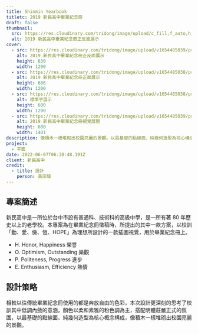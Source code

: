```yaml
---
title: Shinmin Yearbook
titletc: 2019 新民高中畢業紀念冊
draft: false
thumbnail:
  src: https://res.cloudinary.com/tridong/image/upload/c_fill,f_auto,h_630,q_auto,w_1200/v1654485039/project/shinmin-yearbook/00-%E6%96%B0%E6%B0%91%E9%AB%98%E4%B8%AD%E7%95%A2%E6%A5%AD%E7%B4%80%E5%BF%B5%E5%86%8A%E6%AD%A3%E5%8F%8D%E9%9D%A2%E5%B1%95%E7%A4%BA%E5%B0%81%E9%9D%A2%E5%9C%96.webp
  alt: 2019 新民高中畢業紀念冊正反面展示
cover:
  - src: https://res.cloudinary.com/tridong/image/upload/v1654485039/project/shinmin-yearbook/00-%E6%96%B0%E6%B0%91%E9%AB%98%E4%B8%AD%E7%95%A2%E6%A5%AD%E7%B4%80%E5%BF%B5%E5%86%8A%E6%AD%A3%E5%8F%8D%E9%9D%A2%E5%B1%95%E7%A4%BA%E5%B0%81%E9%9D%A2%E5%9C%96.webp
    alt: 2019 新民高中畢業紀念冊正反面展示
    height: 630
    width: 1200
  - src: https://res.cloudinary.com/tridong/image/upload/v1654485038/project/shinmin-yearbook/02-%E6%96%B0%E6%B0%91%E9%AB%98%E4%B8%AD%E7%95%A2%E6%A5%AD%E7%B4%80%E5%BF%B5%E5%86%8A%E6%AD%A3%E5%8F%8D%E9%9D%A2%E5%8B%95%E7%95%AB.webp
    alt: 2019 新民高中畢業紀念冊正面展示
    height: 686
    width: 1200
  - src: https://res.cloudinary.com/tridong/image/upload/v1654485038/project/shinmin-yearbook/03-%E6%96%B0%E6%B0%91%E9%AB%98%E4%B8%AD%E7%95%A2%E6%A5%AD%E7%B4%80%E5%BF%B5%E5%86%8A%E6%A8%99%E6%BA%96%E5%AD%97.jpg
    alt: 標準字展示
    height: 600
    width: 1200
  - src: https://res.cloudinary.com/tridong/image/upload/v1654485039/project/shinmin-yearbook/04-%E6%96%B0%E6%B0%91%E9%AB%98%E4%B8%AD%E7%95%A2%E6%A5%AD%E7%B4%80%E5%BF%B5%E5%86%8A%E5%B1%95%E9%96%8B%E5%9C%96.jpg
    alt: 2019 新民高中畢業紀念冊視覺展開
    height: 600
    width: 1401
description: 像積木一樣堆砌出校園亮麗的景觀。以最基礎的點線面、純幾何造型為核心構成，運用美的形式原理——反覆、均衡、節奏、漸層……等方式營造美感和氣氛。
project:
  - 平面
date: 2022-06-07T06:30:48.191Z
client: 新民高中
credit:
  - title: 設計
    person: 黃宗瑋
---
```

## 專案簡述

新民高中是一所位於台中市設有普通科、技術科的高級中學，是一所有著 80 年歷史以上的老學校。本專案為在畢業紀念冊徵稿時，所提出的其中一款方案，以校訓「勤、愛、儉、恆、HOPE」為理想所設計的一款插圖視覺，用於畢業紀念冊上。

* H. Honor, Happiness 榮譽
* O. Optimism, Outstanding 樂觀
* P. Politeness, Progress 進步
* E. Enthusiasm, Efficiency 熱情

## 設計策略

相較以往傳統畢業紀念冊使用的都是奔放自由的色彩，本次設計更深刻的思考了校訓其中低調內斂的意涵，顏色以柔和素雅的粉色調為主，搭配明體莊嚴正式的氛圍，以最基礎的點線面、純幾何造型為核心概念構成，像積木一樣堆砌出校園亮麗的景觀。